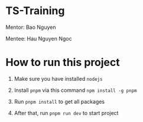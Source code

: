 # TS-Training
Mentor: Bao Nguyen

Mentee: Hau Nguyen Ngoc

# How to run this project

1. Make sure you have installed `nodejs`

2. Install `pnpm` via this command `npm install -g pnpm`

3. Run `pnpm install` to get all packages

4. After that, run `pnpm run dev` to start project
